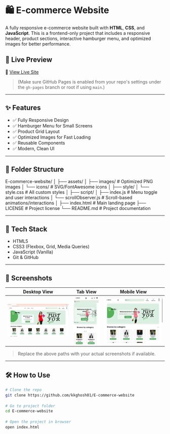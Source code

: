 # 🛍️ E-commerce Website

A fully responsive e-commerce website built with **HTML**, **CSS**, and **JavaScript**. This is a frontend-only project that includes a responsive header, product sections, interactive hamburger menu, and optimized images for better performance.

## 🚀 Live Preview

🔗 [View Live Site](https://kkghosh01.github.io/E-commerce-website)

> (Make sure GitHub Pages is enabled from your repo's settings under the `gh-pages` branch or root if using `main`.)

---

## ✨ Features

- ✅ Fully Responsive Design
- ✅ Hamburger Menu for Small Screens
- ✅ Product Grid Layout
- ✅ Optimized Images for Fast Loading
- ✅ Reusable Components
- ✅ Modern, Clean UI

---

## 📁 Folder Structure

E-commerce-website/
│
├── assets/
│ ├── images/ # Optimized PNG images
│ └── icons/ # SVG/FontAwesome icons
│
├── style/
│ └── style.css # All custom styles
│
├── script/
│ ├── index.js # Menu toggle and user interactions
│ └── scrollObserver.js # Scroll-based animations/interactions
│
├── index.html # Main landing page
├── LICENSE # Project license
└── README.md # Project documentation

---

## 🧰 Tech Stack

- HTML5
- CSS3 (Flexbox, Grid, Media Queries)
- JavaScript (Vanilla)
- Git & GitHub

---

## 📸 Screenshots

| Desktop View | Tab View | Mobile View |
|--------------|-------------|-------------|
| ![Desktop Screenshot](assets/screenshot-desktop.png) | ![Tab Screenshot](assets/screenshot-tab.png) | ![Mobile Screenshot](assets/screenshot-mobile.png) |

> Replace the above paths with your actual screenshots if available.

---

## 🛠️ How to Use

```bash
# Clone the repo
git clone https://github.com/kkghosh01/E-commerce-website

# Go to project folder
cd E-commerce-website

# Open the project in browser
open index.html

    
